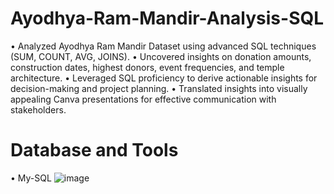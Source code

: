# Ayodhya-Ram-Mandir-Analysis-SQL
•	Analyzed Ayodhya Ram Mandir Dataset using advanced SQL techniques (SUM, COUNT, AVG, JOINS).
•	Uncovered insights on donation amounts, construction dates, highest donors, event frequencies, and temple architecture.
•	 Leveraged SQL proficiency to derive actionable insights for decision-making and project planning.
•	Translated insights into visually appealing Canva presentations for effective communication with stakeholders.

# Database and Tools
• My-SQL
![image](https://github.com/Vaishnavidaule/Ayodhya-Ram-Mandir-Analysis-SQL/assets/114101523/1df6a48b-f105-4c80-b8df-1aa0b3ff0a1d)


